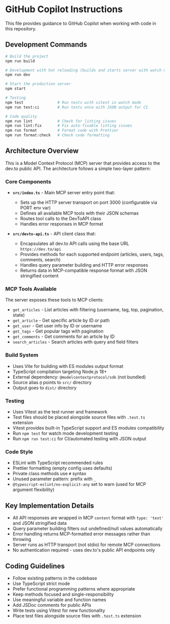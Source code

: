 # GitHub Copilot Instructions

This file provides guidance to GitHub Copilot when working with code in this repository.

## Development Commands

```bash
# Build the project
npm run build

# Development with hot reloading (builds and starts server with watch mode)
npm run dev

# Start the production server
npm start

# Testing
npm test               # Run tests with vitest in watch mode
npm run test:ci        # Run tests once with JSON output for CI

# Code quality
npm run lint           # Check for linting issues
npm run lint:fix       # Fix auto-fixable linting issues
npm run format         # Format code with Prettier
npm run format:check   # Check code formatting
```

## Architecture Overview

This is a Model Context Protocol (MCP) server that provides access to the dev.to public API. The architecture follows a simple two-layer pattern:

### Core Components

- **`src/index.ts`** - Main MCP server entry point that:
  - Sets up the HTTP server transport on port 3000 (configurable via PORT env var)
  - Defines all available MCP tools with their JSON schemas
  - Routes tool calls to the DevToAPI class
  - Handles error responses in MCP format

- **`src/devto-api.ts`** - API client class that:
  - Encapsulates all dev.to API calls using the base URL `https://dev.to/api`
  - Provides methods for each supported endpoint (articles, users, tags, comments, search)
  - Handles query parameter building and HTTP error responses
  - Returns data in MCP-compatible response format with JSON stringified content

### MCP Tools Available

The server exposes these tools to MCP clients:
- `get_articles` - List articles with filtering (username, tag, top, pagination, state)
- `get_article` - Get specific article by ID or path
- `get_user` - Get user info by ID or username  
- `get_tags` - Get popular tags with pagination
- `get_comments` - Get comments for an article by ID
- `search_articles` - Search articles with query and field filters

### Build System

- Uses Vite for building with ES modules output format
- TypeScript compilation targeting Node.js 18+ 
- External dependency: `@modelcontextprotocol/sdk` (not bundled)
- Source alias `@` points to `src/` directory
- Output goes to `dist/` directory

### Testing

- Uses Vitest as the test runner and framework
- Test files should be placed alongside source files with `.test.ts` extension
- Vitest provides built-in TypeScript support and ES modules compatibility
- Run `npm test` for watch mode development testing
- Run `npm run test:ci` for CI/automated testing with JSON output

### Code Style

- ESLint with TypeScript recommended rules
- Prettier formatting (empty config uses defaults)
- Private class methods use `#` syntax
- Unused parameter pattern: prefix with `_`
- `@typescript-eslint/no-explicit-any` set to warn (used for MCP argument flexibility)

## Key Implementation Details

- All API responses are wrapped in MCP `content` format with `type: 'text'` and JSON stringified data
- Query parameter building filters out undefined/null values automatically
- Error handling returns MCP-formatted error messages rather than throwing
- Server runs as HTTP transport (not stdio) for remote MCP connections
- No authentication required - uses dev.to's public API endpoints only

## Coding Guidelines

- Follow existing patterns in the codebase
- Use TypeScript strict mode
- Prefer functional programming patterns where appropriate
- Keep methods focused and single-responsibility
- Use meaningful variable and function names
- Add JSDoc comments for public APIs
- Write tests using Vitest for new functionality
- Place test files alongside source files with `.test.ts` extension